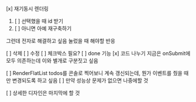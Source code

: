[x] 재기동시 렌더링

1. [ ] 선택했을 때 id 받기
1. [ ] 아니면 아예 재구축하기

그런데 전자로 해결하고 싶음
눌렀을 때 해야할 반응

[ ] 삭제
[ ] 수정
[ ] 체크박스 필요?
[ ] done 기능
[x] 코드 나누기 지금은 onSubmit에 모두 의존하는데 이와 별개로 구분짓고 싶음

[ ] RenderFlatList todos를 콘솔로 찍어보니 계속 갱신되는데, 뭔가 이벤트를 줬을 때만 변경되도록 하고 싶음
[ ] 만약 성능상 문제가 없으면 나중에할 것

[ ] 상세한 디자인은 마지막에 할 것
